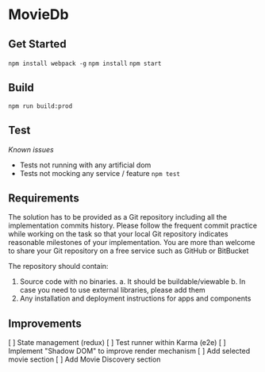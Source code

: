 # MovieDb

## Get Started
 ```npm install webpack -g```
 ```npm install```
 ```npm start```

## Build
```npm run build:prod```

## Test
*Known issues*
- Tests not running with any artificial dom
- Tests not mocking any service / feature
```npm test```

## Requirements
The solution has to be provided as a Git repository including all the implementation commits history. Please follow the frequent commit practice while working on the task so that your local Git repository indicates reasonable milestones of your implementation. You are more than welcome to share your Git repository on a free service such as GitHub or BitBucket

The repository should contain:
1. Source code with no binaries.
a. It should be buildable/viewable
b. In case you need to use external libraries, please add them
2. Any installation and deployment instructions for apps and components

## Improvements
[ ] State management (redux)
[ ] Test runner within Karma (e2e)
[ ] Implement "Shadow DOM" to improve render mechanism
[ ] Add selected movie section
[ ] Add Movie Discovery section
